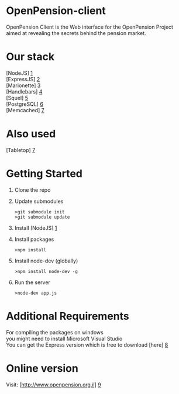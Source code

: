 OpenPension-client
==================

OpenPension Client is the Web interface for the OpenPension Project  
aimed at revealing the secrets behind the pension market.


Our stack
=========
[NodeJS] [1]  
[ExpressJS] [2]  
[Marionette] [3]  
[Handlebars] [4]  
[Squel] [5]  
[PostgreSQL] [6]  
[Memcached] [7]

Also used
===============  
[Tabletop] [7]

Getting Started
===============
1.  Clone the repo
2.  Update submodules               
        
        >git submodule init 
        >git submodule update
3.  Install [NodeJS] [1]
4.  Install packages
        
        >npm install
5.  Install node-dev (globally)

        >npm install node-dev -g
6.  Run the server 

        >node-dev app.js

  [1]: http://nodejs.org/        "NodeJS"
  [2]: http://expressjs.com/  "ExpressJS"
  [3]: http://marionettejs.com/    "Marionette"
  [4]: http://handlebarsjs.com/ "Handlebars"
  [5]: http://www.postgresql.org/download/ "PostgreSQL"
  [6]: https://github.com/jsoma/tabletop "Tabletop"
  [7]: http://memcached.org/ "Memcached"

Additional Requirements
===========

For compiling the packages on windows  
you might need to install Microsoft Visual Studio  
You can get the Express version which is free to download [here] [8]


  [8]: http://www.microsoft.com/visualstudio/eng/downloads#d-cpp-2010-express "Squel"


Online version
===========
Visit: [http://www.openpension.org.il] [9]

  [9]: http://www.openpension.org.il
